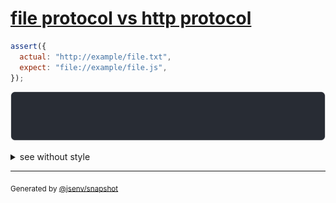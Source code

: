 # [file protocol vs http protocol](../../url.test.js#L179)

```js
assert({
  actual: "http://example/file.txt",
  expect: "file://example/file.js",
});
```

![img](throw.svg)

<details>
  <summary>see without style</summary>

```console
AssertionError: actual and expect are different

actual: "http://example/file.txt"
expect: "file://example/file.js"
```

</details>


---

<sub>
  Generated by <a href="https://github.com/jsenv/core/tree/main/packages/independent/snapshot">@jsenv/snapshot</a>
</sub>

